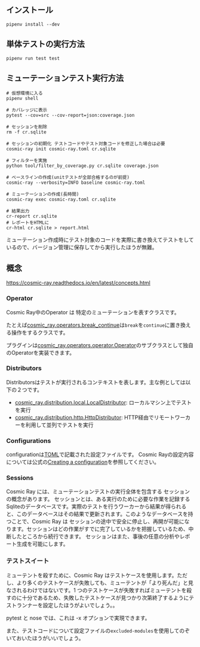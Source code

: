 ## インストール

```
pipenv install --dev
```

## 単体テストの実行方法

```
pipenv run test test
```

## ミューテーションテスト実行方法

```
# 仮想環境に入る
pipenv shell

# カバレッジに表示
pytest --cov=src --cov-report=json:coverage.json

# セッションを削除
rm -f cr.sqlite

# セッションの初期化 テストコードやテスト対象コードを修正した場合は必要
cosmic-ray init cosmic-ray.toml cr.sqlite

# フィルターを実施
python tool/filter_by_coverage.py cr.sqlite coverage.json

# ベースラインの作成(unitテストが全部合格するのが前提)
cosmic-ray --verbosity=INFO baseline cosmic-ray.toml

# ミューテーションの作成(長時間)
cosmic-ray exec cosmic-ray.toml cr.sqlite

# 結果出力
cr-report cr.sqlite
# レポートをHTMLに
cr-html cr.sqlite > report.html
```

ミューテーション作成時にテスト対象のコードを実際に書き換えてテストをしているので、バージョン管理に保存してから実行したほうが無難。

## 概念
https://cosmic-ray.readthedocs.io/en/latest/concepts.html

### Operator
Cosmic Ray中のOperator は 特定のミューテーションを表すクラスです。

たとえば[cosmic_ray.operators.break_continue](https://github.com/sixty-north/cosmic-ray/blob/master/src/cosmic_ray/operators/break_continue.py)は`break`を`continue`に置き換える操作をするクラスです。

プラグインは[cosmic_ray.operators.operator.Operator](https://github.com/sixty-north/cosmic-ray/blob/master/src/cosmic_ray/operators/operator.py#L9)のサブクラスとして独自のOperatorを実装できます。

### Distributors

Distributorsはテストが実行されるコンテキストを表します。主な例としては以下の２つです。

 - [cosmic_ray.distribution.local.LocalDistributor](https://github.com/sixty-north/cosmic-ray/blob/master/src/cosmic_ray/distribution/local.py#L22): ローカルマシン上でテストを実行
 - [cosmic_ray.distribution.http.HttpDistributor](https://github.com/sixty-north/cosmic-ray/blob/master/src/cosmic_ray/distribution/http.py#L34): HTTP経由でリモートワーカーを利用して並列でテストを実行


### Configurations

configurationは[TOML](https://toml.io/en/)で記載された設定ファイルです。
Cosmic Rayの設定内容については公式の[Creating a configuration](https://cosmic-ray.readthedocs.io/en/latest/tutorials/intro/index.html#creating-a-configuration)を参照してください。

### Sessions

Cosmic Ray には、ミューテーションテストの実行全体を包含する セッション の概念があります。
セッションとは、ある実行のために必要な作業を記録するSqliteのデータベースです。実際のテストを行うワーカーから結果が得られると、このデータベースはその結果で更新されます。このようなデータベースを持つことで、Cosmic Ray は セッションの途中で安全に停止し、再開が可能になります。セッションはどの作業がすでに完了しているかを把握しているため、中断したところから続行できます。
セッションはまた、事後の任意の分析やレポート生成を可能にします。

### テストスイート

ミューテントを殺すために、Cosmic Ray はテストケースを使用します。ただし、より多くのテストケースが失敗しても、ミューテントが「より死んだ」と見なされるわけではないです。1 つのテストケースが失敗すればミューテントを殺すのに十分であるため、失敗したテストケースが見つかり次第終了するようにテストランナーを設定したほうがよいでしょう。。

pytest と nose では、これは -x オプションで実現できます。

また、テストコードについて設定ファイルの`excluded-modules`を使用してのぞいておいたほうがいいでしょう。


